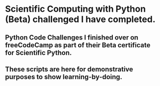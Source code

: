 
# Scientific Computing with Python (Beta) challenged I have completed.

## Python Code Challenges I finished over on freeCodeCamp as part of their Beta certificate for Scientific Python. 

## These scripts are here for demonstrative purposes to show learning-by-doing. 


